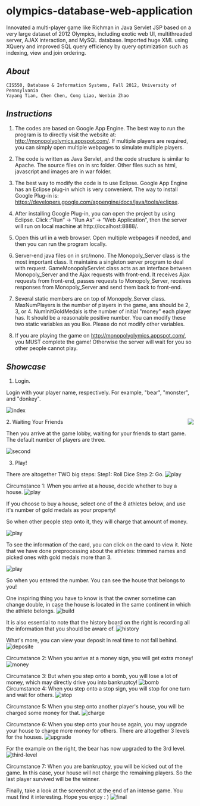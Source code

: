 olympics-database-web-application
=================================

Innovated a multi-player game like Richman in Java Servlet JSP based on a very large dataset of 2012 Olympics, including exotic web UI, multithreaded server, AJAX interaction, and MySQL database. 
Imported huge XML using XQuery and improved SQL query efficiency by query optimization such as indexing, view and join ordering.

## _About_

    CIS550, Database & Information Systems, Fall 2012, University of Pennsylvania
    Yayang Tian, Chen Chen, Cong Liao, Wenbin Zhao

## _Instructions_

1.  The codes are based on Google App Engine. The best way to run the program is to directly visit the website at: http://monopolyolymics.appspot.com/. If multiple players are required, you can simply open multiple webpages to simulate multiple players.

2.	The code is written as Java Servlet, and the code structure is similar to Apache. The source files on in src folder. Other files such as html, javascript and images are in war folder.

3.	The best way to modify the code is to use Eclipse. Google App Engine has an Eclipse plug-in which is very convenient. The way to install Google Plug-in is: https://developers.google.com/appengine/docs/java/tools/eclipse.

4.	After installing Google Plug-in, you can open the project by using Eclipse. Click :”Run” -> “Run As” -> “Web Application”, then the server will run on local machine at http://localhost:8888/.

5.	Open this url in a web browser. Open multiple webpages if needed, and then you can run the program locally.

6.	Server-end java files on in src/mono. The Monopoly_Server class is the most important class. It maintains a singleton server program to deal with request. GameMonopolyServlet class acts as an interface between Monopoly_Server and the Ajax requests with front-end. It receives Ajax requests from front-end, passes requests to Monopoly_Server, receives responses from Monopoly_Server and send them back to front-end.

7.	Several static members are on top of Monopoly_Server class. MaxNumPlayers is the number of players in the game, ans should be 2, 3, or 4. NumInitGoldMedals is the number of initial "money" each player has. It should be a reasonable positive number. You can modify these two static variables as you like. Please do not modify other variables.

8.	If you are playing the game on http://monopolyolymics.appspot.com/, you MUST complete the game! Otherwise the server will wait for you so other people cannot play.

## _Showcase_

1. Login.

Login with your player name, respectively. For example, "bear", "monster", and "donkey".

![index](snapshots/first.png)
<div style="float: right"><img src="first.jpg" /></div>
2. Waiting Your Friends

Then you arrive at the game lobby, waiting for your friends to start game. The default number of players are three.

![second](snapshots/wait.png)

3. Play!


There are altogether TWO big steps: 
Step1:   Roll Dice
Step 2:  Go.
![play](snapshots/play.png)

Circumstance 1:  When you arrive at a house,  decide whether to buy a house. 
![play](snapshots/purchase.png)

If you choose to buy a house, select one of the 8 athletes below, and use it's number of gold medals as your property! 

So when other people step onto it, they will charge that amount of money. 

![play](snapshots/select.png)

To see the information of the  card, you can click on the card to view it. Note that we have done preprocessing about the athletes: trimmed names and picked ones with gold medals more than 3.

![play](snapshots/card.png)

So when you entered the number. You can see the house that belongs to you! 

One inspiring thing you have to know is that the owner sometime can change double, in case the house is located in the same continent in which the athlete belongs.
![build](snapshots/build.png)

It is also essential to note that the history board on the right is recording all the information that you should be aware of.
![history](snapshots/board.png)

What's more, you can view your deposit in real time to not fall behind.
![deposite](snapshots/deposite.png)

Circumstance 2:  When you arrive at a money sign, you will get extra money!
![money](snapshots/gold.png)

Circumstance 3: But when you step onto a bomb, you will lose a lot of money, which may directly drive you into bankruptcy! 
![bomb](snapshots/bomb.png)
Circumstance 4: When you step onto a stop sign, you will stop for one turn and wait for others.
![stop](snapshots/stop.png)

Circumstance 5: When you step onto another player's house, you will be charged some money for that.
![charge](snapshots/pay.png)

Circumstance 6:  When you step onto your house again, you may upgrade your house to charge more money for others.
There are altogether 3 levels for the houses.
![upgrade](snapshots/upgrade.png)

For the example on the right, the bear has now upgraded to the 3rd level. 
![third-level](snapshots/final-grade.png)

Circumstance 7:  When you are bankruptcy, you will be kicked out of the game. In this case, your house will not charge the remaining players. So the last player survived will be the winner.

Finally, take a look at the screenshot at the end of an intense game. You must find it interesting. Hope you enjoy : )
![final](snapshots/final.png)




    
